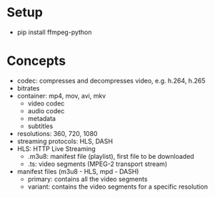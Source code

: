 # Setup
- pip install ffmpeg-python

# Concepts
- codec: compresses and decompresses video, e.g. h.264, h.265
- bitrates
- container: mp4, mov, avi, mkv
    - video codec
    - audio codec
    - metadata
    - subtitles
- resolutions: 360, 720, 1080
- streaming protocols: HLS, DASH
- HLS: HTTP Live Streaming
    - .m3u8: manifest file (playlist), first file to be downloaded
    - .ts: video segments (MPEG-2 transport stream)
- manifest files (m3u8 - HLS, mpd - DASH)
    - primary: contains all the video segments
    - variant: contains the video segments for a specific resolution